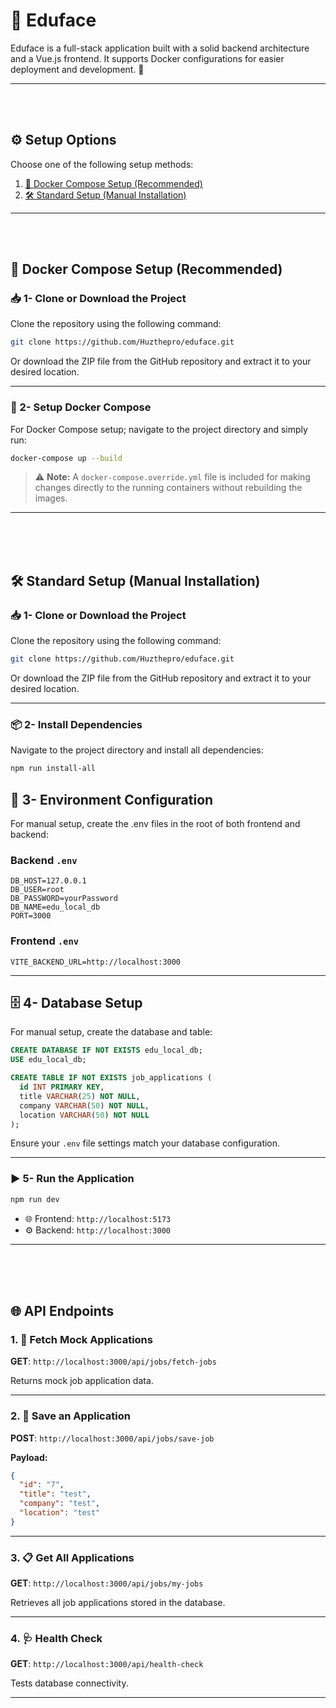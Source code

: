 # 🚀 Eduface

Eduface is a full-stack application built with a solid backend architecture and a Vue.js frontend. It supports Docker configurations for easier deployment and development. 🌟

---
<br/>
<br/>

## ⚙️ Setup Options

Choose one of the following setup methods:

1. [🐳 Docker Compose Setup (Recommended)](#docker-compose-setup)
2. [🛠️ Standard Setup (Manual Installation)](#standard-setup)

---
<br/>
<br/>


## 🐳 Docker Compose Setup (Recommended)



### 📥 1- Clone or Download the Project
Clone the repository using the following command:

```bash
git clone https://github.com/Huzthepro/eduface.git
```

Or download the ZIP file from the GitHub repository and extract it to your desired location.

---

### 🐳 2- Setup Docker Compose
For Docker Compose setup; navigate to the project directory and simply run:

```bash
docker-compose up --build
```

> ⚠️ **Note:** A `docker-compose.override.yml` file is included for making changes directly to the running containers without rebuilding the images.

---

<br/>
<br/>
<br/>

## 🛠️ Standard Setup (Manual Installation)


### 📥 1- Clone or Download the Project
Clone the repository using the following command:

```bash
git clone https://github.com/Huzthepro/eduface.git
```

Or download the ZIP file from the GitHub repository and extract it to your desired location.

---
### 📦 2- Install Dependencies
Navigate to the project directory and install all dependencies:

```bash
npm run install-all
```
## 🔧 3- Environment Configuration

For manual setup, create the .env files in the root of both frontend and backend:

### Backend `.env`


```env
DB_HOST=127.0.0.1
DB_USER=root
DB_PASSWORD=yourPassword
DB_NAME=edu_local_db
PORT=3000
```

### Frontend `.env`

```env
VITE_BACKEND_URL=http://localhost:3000
```

---
## 🗄️ 4- Database Setup

For manual setup, create the database and table:

```sql
CREATE DATABASE IF NOT EXISTS edu_local_db;
USE edu_local_db;

CREATE TABLE IF NOT EXISTS job_applications (
  id INT PRIMARY KEY,
  title VARCHAR(25) NOT NULL,
  company VARCHAR(50) NOT NULL,
  location VARCHAR(50) NOT NULL
);
```

Ensure your `.env` file settings match your database configuration.

---
### ▶️ 5- Run the Application

```bash
npm run dev
```

- 🌐 Frontend: `http://localhost:5173`
- ⚙️ Backend: `http://localhost:3000`

---
<br/>
<br/>
<br/>

## 🌐 API Endpoints

### 1. 📄 Fetch Mock Applications
**GET**: `http://localhost:3000/api/jobs/fetch-jobs`

Returns mock job application data.

---

### 2. 💾 Save an Application
**POST**: `http://localhost:3000/api/jobs/save-job`

**Payload:**

```json
{
  "id": "7",
  "title": "test",
  "company": "test",
  "location": "test"
}
```

---

### 3. 📋 Get All Applications
**GET**: `http://localhost:3000/api/jobs/my-jobs`

Retrieves all job applications stored in the database.

---

### 4. 🩺 Health Check
**GET**: `http://localhost:3000/api/health-check`

Tests database connectivity.

---

